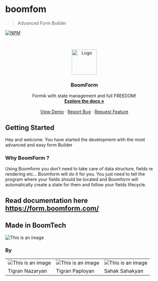 # boomfom

> Advanced Form Builder

[![NPM](https://img.shields.io/npm/v/boomform.svg)](https://www.npmjs.com/package/boomform)

<!-- PROJECT LOGO -->
<br />
<p align="center">
  <a href="https://form.boomform.com/">
    <img src="https://cdn.boomte.ch/form/images/logo.png" alt="Logo" width="80" height="80">
  </a>

  <h3 align="center">BoomForm</h3>

  <p align="center">
    Formik with state management and full FREEDOM!
    <br />
    <a href="https://form.boomform.com/"><strong>Explore the docs »</strong></a>
    <br />
    <br />
    <a href="https://github.com/BoomTech-LLC/BoomForm-Package">View Demo</a>
    ·
    <a href="https://github.com/BoomTech-LLC/BoomForm-Package/issues">Report Bug</a>
    ·
    <a href="https://github.com/BoomTech-LLC/BoomForm-Package/issues">Request Feature</a>
  </p>
</p>




## Getting Started
Hey and welcome. You have started the development with the most advanced and easy form Builder

### Why BoomForm ?
Using Boomform you don’t need to take care of data structure, fields re rendering etc… Boomform will do it for you. You just need to tell the program where your fields should be located and Boomform will automatically create a state for them and follow your fields lifecycle.

## Read documentation here https://form.boomform.com/


## Made in BoomTech 

![This is an image](https://cdn.boomte.ch/images/boomtechdeveloper/logo.svg)

### By

||||
| ------------- | ------------- | ------------- |
| ![This is an image](https://cdn.boomte.ch/images/TikoN.png?x=1)  | ![This is an image](https://cdn.boomte.ch/images/TikoP.png?x=1)  | ![This is an image](https://cdn.boomte.ch/images/SahakS.png?x=2)  |
| Tigran Nazaryan  | Tigran Paployan  | Sahak Sahakyan |
